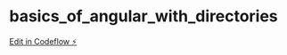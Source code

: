# basics_of_angular_with_directories

[Edit in Codeflow ⚡️](https://stackblitz.com/~/github.com/mnf007/basics_of_angular_with_directories)